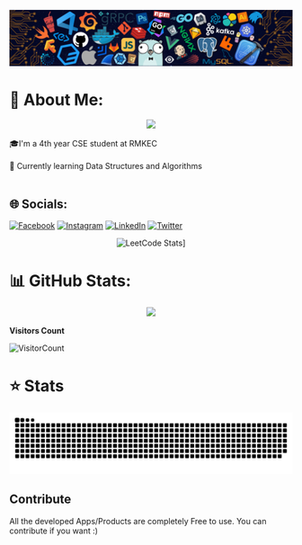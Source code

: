 <p align="center"><img src="https://raw.githubusercontent.com/KevinPatel04/KevinPatel04/master/header.png"></p>


# 💫 About Me:
<p align="center">
  <img src="https://readme-typing-svg.herokuapp.com?color=0d8eceF&size=30&center=true&vCenter=true&width=550&height=70&lines=Hey+There+👋,+I'm+Srikar+Chowdary;+An+Tech+Enthusiast+🔆;Loves+To+Build+Projects+🛠️;A+Problem+Solver+🕵;">
</p>
🎓I'm a 4th year CSE student at RMKEC<br><br>🌱 Currently learning Data Structures and Algorithms<br><br>

## 🌐 Socials:
[![Facebook](https://img.shields.io/badge/Facebook-%231877F2.svg?logo=Facebook&logoColor=white)](https://www.facebook.com/srikar.chowdary.03/) [![Instagram](https://img.shields.io/badge/Instagram-%23E4405F.svg?logo=Instagram&logoColor=white)](https://www.instagram.com/_srikarchowdary_/) [![LinkedIn](https://img.shields.io/badge/LinkedIn-%230077B5.svg?logo=linkedin&logoColor=white)](https://www.linkedin.com/in/srikar-chowdary-381314205/) [![Twitter](https://img.shields.io/badge/Twitter-%231DA1F2.svg?logo=Twitter&logoColor=white)](https://twitter.com/vlokesh204)
<div align="center" width=100%>

![LeetCode Stats](https://leetcard.jacoblin.cool/srikarchowdary03?theme=nord&animation=true&font=Roboto%20Mono)]
</div>




# 📊 GitHub Stats:
<div align="center" width=100%>

<!-- ![](https://github-readme-stats.vercel.app/api?username=vlokesh08&theme=prussian&hide_border=true&include_all_commits=true&count_private=false)<br/> -->
![](https://github-readme-streak-stats.herokuapp.com/?user=srikarchowdary03&theme=prussian&hide_border=true)<br/>
<!-- ![](https://github-readme-stats.vercel.app/api/top-langs/?username=vlokesh08&theme=prussian&hide_border=true&include_all_commits=true&count_private=false&layout=compact) -->

</div>

**Visitors Count** 

![VisitorCount](https://profile-counter.glitch.me/{srikarchowdary03}/count.svg) </div>

# ⭐ Stats 
<div align="center">


![GitHub Snake dark](https://raw.githubusercontent.com/Platane/snk/output/github-contribution-grid-snake.svg)
</div>

## Contribute ##
All the developed Apps/Products are completely Free to use. You can contribute if you want :)<br><br>
